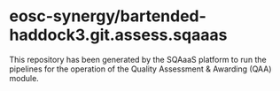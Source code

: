 # eosc-synergy/bartended-haddock3.git.assess.sqaaas
This repository has been generated by the SQAaaS platform to run the pipelines
for the operation of the
Quality Assessment & Awarding (QAA)
module.